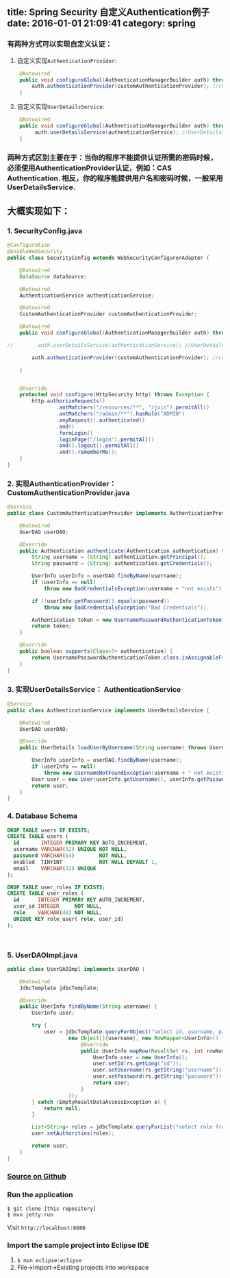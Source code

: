 
title: Spring Security 自定义Authentication例子
date: 2016-01-01 21:09:41
category: spring
---

### 有两种方式可以实现自定义认证：
1. 自定义实现`AuthenticationProvider`:
```java
    @Autowired
    public void configureGlobal(AuthenticationManagerBuilder auth) throws Exception {
        auth.authenticationProvider(customAuthenticationProvider); //custom AuthenticationProvider
    }
```

2. 自定义实现`UserDetailsService`:
```java
    @Autowired
    public void configureGlobal(AuthenticationManagerBuilder auth) throws Exception {
         auth.userDetailsService(authenticationService); //UserDetailsService
    }
```
### 两种方式区别主要在于：当你的程序不能提供认证所需的密码时候，必须使用AuthenticationProvider认证，例如：CAS Authentication. 相反，你的程序能提供用户名和密码时候，一般采用UserDetailsService.

## 大概实现如下：

### 1. SecurityConfig.java
```java
@Configuration
@EnableWebSecurity
public class SecurityConfig extends WebSecurityConfigurerAdapter {

    @Autowired
    DataSource dataSource;

    @Autowired
    AuthenticationService authenticationService;

    @Autowired
    CustomAuthenticationProvider customAuthenticationProvider;

    @Autowired
    public void configureGlobal(AuthenticationManagerBuilder auth) throws Exception {

//        auth.userDetailsService(authenticationService); //UserDetailsService

        auth.authenticationProvider(customAuthenticationProvider); //custom AuthenticationProvider

    }


    @Override
    protected void configure(HttpSecurity http) throws Exception {
        http.authorizeRequests()
                .antMatchers("/resources/**", "/join").permitAll()
                .antMatchers("/admin/**").hasRole("ADMIN")
                .anyRequest().authenticated()
                .and()
                .formLogin()
                .loginPage("/login").permitAll()
                .and().logout().permitAll()
                .and().rememberMe();
    }
}
```

### 2. 实现AuthenticationProvider： CustomAuthenticationProvider.java
```java
@Service
public class CustomAuthenticationProvider implements AuthenticationProvider {

    @Autowired
    UserDAO userDAO;

    @Override
    public Authentication authenticate(Authentication authentication) throws AuthenticationException {
        String username = (String) authentication.getPrincipal();
        String password = (String) authentication.getCredentials();

        UserInfo userInfo = userDAO.findByName(username);
        if (userInfo == null)
            throw new BadCredentialsException(username + "not exists");

        if (!userInfo.getPassword().equals(password))
            throw new BadCredentialsException("Bad Credentials");

        Authentication token = new UsernamePasswordAuthenticationToken(username, null, userInfo.getAuthorities());
        return token;
    }

    @Override
    public boolean supports(Class<?> authentication) {
        return UsernamePasswordAuthenticationToken.class.isAssignableFrom(authentication);
    }
}
```

### 3. 实现UserDetailsService： AuthenticationService
```java
@Service
public class AuthenticationService implements UserDetailsService {

    @Autowired
    UserDAO userDAO;

    @Override
    public UserDetails loadUserByUsername(String username) throws UsernameNotFoundException {

        UserInfo userInfo = userDAO.findByName(username);
        if (userInfo == null)
            throw new UsernameNotFoundException(username + " not exists!");
        User user = new User(userInfo.getUsername(), userInfo.getPassword(), userInfo.getAuthorities());
        return user;
    }
}
```

### 4. Database Schema
```sql
DROP TABLE users IF EXISTS;
CREATE TABLE users (
  id       INTEGER PRIMARY KEY AUTO_INCREMENT,
  username VARCHAR(32) UNIQUE NOT NULL,
  password VARCHAR(64)        NOT NULL,
  enabled  TINYINT            NOT NULL DEFAULT 1,
  email    VARCHAR(32) UNIQUE
);

DROP TABLE user_roles IF EXISTS;
CREATE TABLE user_roles (
  id      INTEGER PRIMARY KEY AUTO_INCREMENT,
  user_id INTEGER     NOT NULL,
  role    VARCHAR(48) NOT NULL,
  UNIQUE KEY role_user( role, user_id)
);




```

### 5. UserDAOImpl.java
```java
public class UserDAOImpl implements UserDAO {

    @Autowired
    JdbcTemplate jdbcTemplate;

    @Override
    public UserInfo findByName(String username) {
        UserInfo user;

        try {
            user = jdbcTemplate.queryForObject("select id, username, password from users where enabled=1 and username=?",
                    new Object[]{username}, new RowMapper<UserInfo>() {
                        @Override
                        public UserInfo mapRow(ResultSet rs, int rowNum) throws SQLException {
                            UserInfo user = new UserInfo();
                            user.setId(rs.getLong("id"));
                            user.setUsername(rs.getString("username"));
                            user.setPassword(rs.getString("password"));
                            return user;
                        }
                    });
        } catch (EmptyResultDataAccessException e) {
            return null;
        }

        List<String> roles = jdbcTemplate.queryForList("select role from user_roles where user_id=?", new Object[]{user.getId()}, String.class);
        user.setAuthorities(roles);

        return user;
    }
}
```

### [Source on Github](https://github.com/haozl/spring-samples/tree/master/authentication)
###  Run the application
```shell
$ git clone [this repository]
$ mvn jetty:run
```
Visit `http://localhost:8080`

###  Import the sample project into Eclipse IDE
1. ```$ mvn eclipse:eclipse```
2. File->Import->Existing projects into workspace
